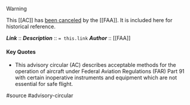 > [!warning]
> This [[AC]] has [been canceled](https://www.faa.gov/documentLibrary/media/Advisory_Circular/AC_91-67_Cancellation_Memo.pdf) by the [[FAA]]. It is included here for historical reference.

***Link***      :: [](https://www.faa.gov/documentlibrary/media/advisory_circular/ac_91-67.pdf)
***Description***      :: `= this.link`
***Author*** :: [[FAA]]

#### Key Quotes
* This advisory circular (AC) describes acceptable methods for the operation of aircraft under Federal Aviation Regulations (FAR) Part 91 with certain inoperative instruments and equipment which are not essential for safe flight.

#source #advisory-circular 
